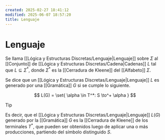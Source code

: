 ```yaml
---
created: 2025-02-27 18:41:12
modified: 2025-06-07 18:57:20
title: Lenguaje
---
```


# Lenguaje

Se llama [[Lógica y Estructuras Discretas/Lenguaje|Lenguaje]] sobre $\Sigma$ al [[Conjunto]] de [[Lógica y Estructuras Discretas/Cadena|Cadenas]] $L$ tal que $L \subseteq \Sigma^*$, donde $\Sigma^*$ es la [[Cerradura de Kleene]] del [[Alfabeto]] $\Sigma$.

Se dice que un [[Lógica y Estructuras Discretas/Lenguaje|Lenguaje]] $L$ es generado por una [[Gramática]] $G$ si se cumple lo siguiente.

$$
L(G) = \set{ \alpha \in T^*: S \to^+ \alpha }
$$

> [!tip]
> Es decir, que el [[Lógica y Estructuras Discretas/Lenguaje|Lenguaje]] $L(G)$ generado por la [[Gramática]] $G$ es la [[Cerradura de Kleene]] de los terminales $T^*$, que pueden ser obtenidos luego de aplicar una o más producciones, partiendo del símbolo distinguido $S$.
